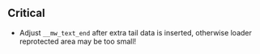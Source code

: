 ## Critical

- Adjust `__mw_text_end` after extra tail data is inserted, otherwise loader reprotected area may be too small!
